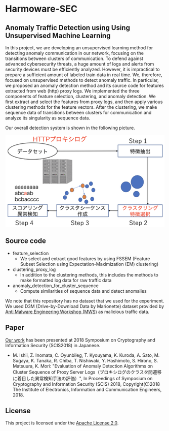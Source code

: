 # Harmoware-SEC
## Anomaly Traffic Detection using Using Unsupervised Machine Learning

In this project, we are developing an unsupervised learning method for detecting anomaly communication in our network, focusing on the transitions between clusters of communication.
To defend against advanced cybersecurity threats, a huge amount of logs and alerts from security devices must be efficiently analyzed.
However, it is impractical to prepare a sufficient amount of labeled train data in real time.
We, therefore, focused on unsupervised methods to detect anomaly traffic.
In particular, we proposed an anomaly detection method and its source code for features extracted from web (http) proxy logs.
We implemented the three components of feature selection, clustering, and anomaly detection.
We first extract and select the features from proxy logs, and then apply various clustering methods for the feature vectors.
After the clustering, we make sequence data of transitions between clusters for communication and analyze its singularity as sequence data. 

Our overall detection system is shown in the following picture.

![system](images/system.png)

## Source code

- feature_selection
    - We select and extract good features by using FSSEM (Feature Subset Selection using Expectation-Maximization (EM) clustering)
- clustering_proxy_log
    - In addition to the clustering methods, this includes the methods to make formatted log data for raw traffic data 
- anomaly_detection_for_cluster_sequence
    - Compute similarities of sequence data and detect anomalies

We note that this repository has no dataset that we used for the experiment.
We used D3M (Drive-by-Download Data by Marionette) dataset provided by [Anti Malware Engineering Workshop (MWS)](https://www.iwsec.org/mws/) as malicious traffic data.

## Paper

[Our work](scis2018.pdf) has been presented at 2018 Symposium on Cryptography and Information Security (SCIS2018) in Japanese.

- M. Ishii, Z. Inomata, C. Oyunbileg, T. Kyouyama, K. Kuroda, A. Sato, M. Sugaya, K. Tanaka, R. Chiba, T. Nishiwaki, Y. Hashimoto, S. Hirono, S. Matsuura, K. Mori: "Evaluation of Anomaly Detection Algorithms on Cluster Sequence of Proxy Server Logs（プロキシログのクラスタ間遷移に着目した異常検知手法の評価）",
In Proceedings of Symposium on Cryptography and Information Security (SCIS) 2018, Copyright(C)2018 The Institute of Electronics, Information and Communication Engineers, 2018.


## License
This project is licensed under the [Apache License 2.0](LICENSE).
